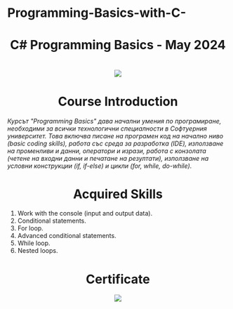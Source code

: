 # Programming-Basics-with-C-
<h1 align="center"> C# Programming Basics - May 2024 <h1>

<p align="center">
  <a href="https://softuni.bg/trainings/3869/programming-basics-with-javascript-september-2022">
    <img src="https://encrypted-tbn0.gstatic.com/images?q=tbn:ANd9GcSdHVQmS_j5EnS20QAwcCz9J0rHoFz_oQgUdQ&s" />
  </a>
<p>

<h1 align="center">Course Introduction</h1>

<p><i>Курсът "Programming Basics" дава начални умения по програмиране, необходими за всички технологични специалности в Софтуерния университет. Това включва писане на програмен код на начално ниво (basic coding skills), работа със среда за разработка (IDE), използване на променливи и данни, оператори и изрази, работа с конзолата (четене на входни данни и печатане на резултати), използване на условни конструкции (if, if-else) и цикли (for, while, do-while).</i></p>

<h1 align="center">Acquired Skills</h1>

1. Work with the console (input and output data).
2. Conditional statements.
3. For loop.
4. Advanced conditional statements.
5. While loop.
6. Nested loops.

<h1 align="center">Certificate</h1>

<p align="center">
<img src="https://github.com/user-attachments/assets/6cc6128c-bb98-4a8c-9f09-a709d1bb045b" />
</p>
